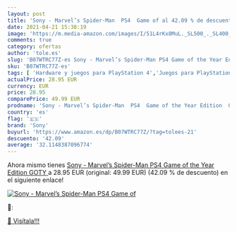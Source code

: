 ```yaml
---
layout: post
title: 'Sony - Marvel’s Spider-Man  PS4  Game of al 42.09 % de descuento'
date: 2021-04-21 15:38:19
image: 'https://m.media-amazon.com/images/I/51L4rKx8MuL._SL500_._SL400_.jpg'
comments: true
category: ofertas
author: 'tole.es'
slug: 'B07WTRC77Z-es Sony - Marvel’s Spider-Man PS4 Game of the Year Edition GOTY'
sku: 'B07WTRC77Z-es'
tags: [ 'Hardware y juegos para PlayStation 4','Juegos para PlayStation 4','Sistemas precursores y micro consolas','Videojuegos','ps4','sony', ]
actualPrice: 28.95 EUR
currency: EUR
price: 28.95
comparePrice: 49.99 EUR
prodname: 'Sony - Marvel’s Spider-Man  PS4  Game of the Year Edition  GOTY '
country: 'es'
flag: '🇪🇸'
brand: 'Sony'
buyurl: 'https://www.amazon.es/dp/B07WTRC77Z/?tag=tolees-21'
descuento: '42.09'
average: '32.1148387096774'
---
```


Ahora mismo tienes [Sony - Marvel’s Spider-Man  PS4  Game of the Year Edition  GOTY ](https://www.amazon.es/dp/B07WTRC77Z/?tag=tolees-21) a 28.95 EUR (original: 49.99 EUR) (42.09 %  de descuento) en el siguiente enlace!

[![Sony - Marvel’s Spider-Man  PS4  Game of](https://m.media-amazon.com/images/I/51L4rKx8MuL._SL500_._SL400_.jpg)](https://www.amazon.es/dp/B07WTRC77Z/?tag=tolees-21)

🔎:


[🛒 Visítala!!!](https://www.amazon.es/dp/B07WTRC77Z/?tag=tolees-21)
